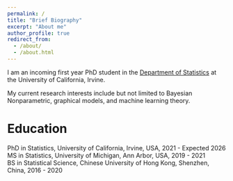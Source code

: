 ```yaml
---
permalink: /
title: "Brief Biography"
excerpt: "About me"
author_profile: true
redirect_from: 
  - /about/
  - /about.html
---
```


I am an incoming first year PhD student in the [Department of Statistics](https://www.stat.uci.edu/) at the University of California, Irvine. 

My current research interests include but not limited to Bayesian Nonparametric, graphical models, and machine learning theory.  
                          
                          
                          
                          
                          
                          
                          
Education
======
PhD in Statistics, University of California, Irvine, USA, 2021 - Expected 2026  
MS in Statistics, University of Michigan, Ann Arbor, USA, 2019 - 2021  
BS in Statistical Science, Chinese University of Hong Kong, Shenzhen, China, 2016 - 2020



